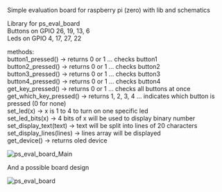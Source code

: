 Simple evaluation board for raspberry pi (zero) with lib and schematics

Library for ps_eval_board  
Buttons on GPIO 26, 19, 13, 6  
Leds on GPIO 4, 17, 27, 22  

methods:  
button1_pressed() -> returns 0 or 1 ... checks button1  
button2_pressed() -> returns 0 or 1 ... checks button2   
button3_pressed() -> returns 0 or 1 ... checks button3  
button4_pressed() -> returns 0 or 1 ... checks button4  
get_key_pressed() -> returns 0 or 1 ... checks all buttons at once  
get_which_key_pressed() -> returns 1, 2, 3, 4 ... indicates which button is pressed (0 for none)  
set_led(x) -> x is 1 to 4 to turn on one specific led  
set_led_bits(x) -> 4 bits of x will be used to display binary number  
set_display_text(text) -> text will be split into lines of 20 characters  
set_display_lines(lines) -> lines array will be displayed   
get_device() -> returns oled device   



![ps_eval_board_Main](https://user-images.githubusercontent.com/80522869/150007262-9ea80cc1-ee29-4a51-9909-382d6093ace2.gif)

And a possible board design

![ps_eval_board](https://user-images.githubusercontent.com/80522869/150007057-a8622906-360c-49f8-9bcb-9226eacd2ee6.png)



